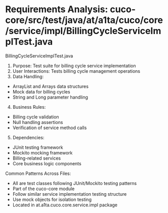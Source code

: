 # Requirements Analysis: cuco-core/src/test/java/at/a1ta/cuco/core/service/impl/BillingCycleServiceImplTest.java

BillingCycleServiceImplTest.java
1. Purpose: Test suite for billing cycle service implementation
2. User Interactions: Tests billing cycle management operations
3. Data Handling:
- ArrayList and Arrays data structures
- Mock data for billing cycles
- String and Long parameter handling
4. Business Rules:
- Billing cycle validation
- Null handling assertions
- Verification of service method calls
5. Dependencies:
- JUnit testing framework
- Mockito mocking framework
- Billing-related services
- Core business logic components

Common Patterns Across Files:
- All are test classes following JUnit/Mockito testing patterns
- Part of the cuco-core module
- Follow similar service implementation testing structure
- Use mock objects for isolation testing
- Located in at.a1ta.cuco.core.service.impl package